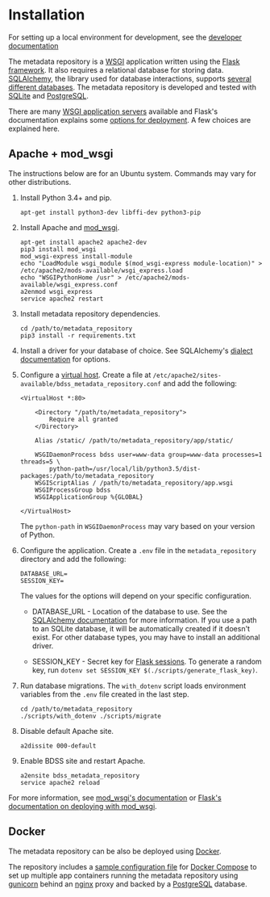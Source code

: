 # Installation

For setting up a local environment for development, see the
[developer documentation](/metadata_repository/docs/developer/DevelopmentEnvironment.md)

The metadata repository is a [WSGI](https://en.wikipedia.org/wiki/Web_Server_Gateway_Interface) application written
using the [Flask framework](http://flask.pocoo.org/docs/latest/). It also requires a relational database for storing
data. [SQLAlchemy](http://www.sqlalchemy.org/), the library used for database interactions, supports [several
different databases](http://docs.sqlalchemy.org/en/latest/dialects/index.html). The metadata repository is developed
and tested with [SQLite](https://www.sqlite.org) and [PostgreSQL](https://www.postgresql.org).

There are many [WSGI application servers](http://wsgi.readthedocs.io/en/latest/servers.html) available and Flask's
documentation explains some [options for deployment](http://flask.pocoo.org/docs/latest/deploying/). A few choices
are explained here.

## Apache + mod_wsgi

The instructions below are for an Ubuntu system. Commands may vary for other distributions.

1. Install Python 3.4+ and pip.
   ```Shell
   apt-get install python3-dev libffi-dev python3-pip
   ```

1. Install Apache and [mod_wsgi](https://modwsgi.readthedocs.io/en/latest/).
   ```Shell
   apt-get install apache2 apache2-dev
   pip3 install mod_wsgi
   mod_wsgi-express install-module
   echo "LoadModule wsgi_module $(mod_wsgi-express module-location)" > /etc/apache2/mods-available/wsgi_express.load
   echo "WSGIPythonHome /usr" > /etc/apache2/mods-available/wsgi_express.conf
   a2enmod wsgi_express
   service apache2 restart
   ```

1. Install metadata repository dependencies.
   ```Shell
   cd /path/to/metadata_repository
   pip3 install -r requirements.txt
   ```

1. Install a driver for your database of choice. See SQLAlchemy's
   [dialect documentation](http://docs.sqlalchemy.org/en/latest/dialects/index.html) for options.

1. Configure a [virtual host](https://httpd.apache.org/docs/current/vhosts/).
   Create a file at `/etc/apache2/sites-available/bdss_metadata_repository.conf` and add the following:
   ```ApacheConf
   <VirtualHost *:80>

       <Directory "/path/to/metadata_repository">
           Require all granted
       </Directory>

       Alias /static/ /path/to/metadata_repository/app/static/

       WSGIDaemonProcess bdss user=www-data group=www-data processes=1 threads=5 \
           python-path=/usr/local/lib/python3.5/dist-packages:/path/to/metadata_repository
       WSGIScriptAlias / /path/to/metadata_repository/app.wsgi
       WSGIProcessGroup bdss
       WSGIApplicationGroup %{GLOBAL}

   </VirtualHost>
   ```

   The `python-path` in `WSGIDaemonProcess` may vary based on your version of Python.

1. Configure the application.
   Create a `.env` file in the `metadata_repository` directory and add the following:
   ```
   DATABASE_URL=
   SESSION_KEY=
   ```

   The values for the options will depend on your specific configuration.

   * DATABASE_URL - Location of the database to use. See the
     [SQLAlchemy documentation](http://docs.sqlalchemy.org/en/latest/core/engines.html#database-urls) for more
     information. If you use a path to an SQLite database, it will be automatically created if it doesn't exist.
     For other database types, you may have to install an additional driver.

   * SESSION_KEY - Secret key for [Flask sessions](http://flask.pocoo.org/docs/latest/quickstart/#sessions). To
     generate a random key, run `dotenv set SESSION_KEY $(./scripts/generate_flask_key)`.

1. Run database migrations. The `with_dotenv` script loads environment variables from the `.env` file created
   in the last step.
   ```Shell
   cd /path/to/metadata_repository
   ./scripts/with_dotenv ./scripts/migrate
   ```

1. Disable default Apache site.
   ```Shell
   a2dissite 000-default
   ```

1. Enable BDSS site and restart Apache.
   ```Shell
   a2ensite bdss_metadata_repository
   service apache2 reload
   ```

For more information, see [mod_wsgi's documentation](https://modwsgi.readthedocs.io/en/latest/) or
[Flask's documentation on deploying with mod_wsgi](http://flask.pocoo.org/docs/latest/deploying/mod_wsgi/).

## Docker

The metadata repository can be also be deployed using [Docker](https://www.docker.com/products/docker).

The repository includes a [sample configuration file](/metadata_repository/docker-compose-tiered.yml) for
[Docker Compose](https://docs.docker.com/compose/install/) to set up multiple app containers running
the metadata repository using [gunicorn](http://gunicorn.org/) behind an [nginx](https://www.nginx.com/) proxy
and backed by a [PostgreSQL](https://www.postgresql.org) database.
